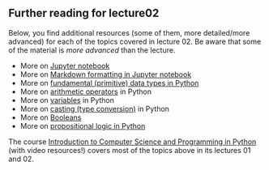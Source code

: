 ## Further reading for lecture02

Below, you find additional resources (some of them, more detailed/more advanced) for each of the topics covered in lecture 02. Be aware that some of the material is *more advanced* than the lecture.
* More on [Jupyter notebook](https://www.geeksforgeeks.org/how-to-use-jupyter-notebook-an-ultimate-guide/)
* More on [Markdown formatting in Jupyter notebook](https://www.datacamp.com/tutorial/markdown-in-jupyter-notebook) 
* More on [fundamental (primitive) data types in Python](https://www.geeksforgeeks.org/python-data-types/)
* More on [arithmetic operators](https://www.geeksforgeeks.org/python-arithmetic-operators/) in Python
* More on [variables](https://www.geeksforgeeks.org/python-variables/) in Python
* More on [casting (type conversion)](https://www.w3docs.com/learn-python/python-casting.html) in Python
* More on [Booleans](https://www.w3schools.com/python/python_booleans.asp)
* More on [propositional logic in Python](https://www.cs.toronto.edu/~david/course-notes/csc110-111/03-logic/01-propositional-logic.html)

The course [Introduction to Computer Science and Programming in Python](https://ocw.mit.edu/courses/6-0001-introduction-to-computer-science-and-programming-in-python-fall-2016/) (with video resources!) covers most of the topics above in its lectures 01 and 02.
